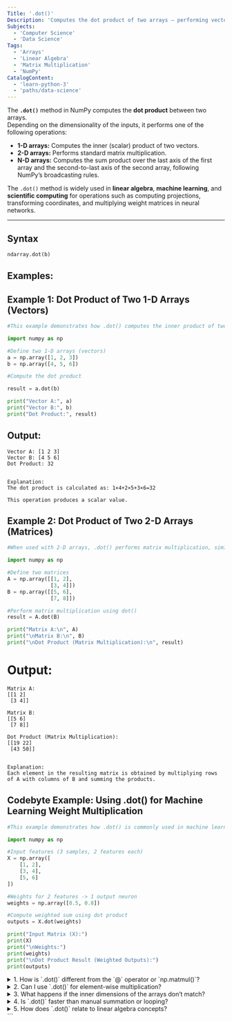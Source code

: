 ```yaml
---
Title: '.dot()'
Description: 'Computes the dot product of two arrays — performing vector inner products, matrix multiplications, or generalized tensor contractions depending on input dimensions.'
Subjects:
  - 'Computer Science'
  - 'Data Science'
Tags:
  - 'Arrays'
  - 'Linear Algebra'
  - 'Matrix Multiplication'
  - 'NumPy'
CatalogContent:
  - 'learn-python-3'
  - 'paths/data-science'
---
```


The **`.dot()`** method in NumPy computes the **dot product** between two arrays.  
Depending on the dimensionality of the inputs, it performs one of the following operations:

- **1-D arrays:** Computes the inner (scalar) product of two vectors.  
- **2-D arrays:** Performs standard matrix multiplication.  
- **N-D arrays:** Computes the sum product over the last axis of the first array and the second-to-last axis of the second array, following NumPy’s broadcasting rules.

The `.dot()` method is widely used in **linear algebra**, **machine learning**, and **scientific computing** for operations such as computing projections, transforming coordinates, and multiplying weight matrices in neural networks.

---

## Syntax

```py 
ndarray.dot(b)


```

## Examples:


## Example 1: Dot Product of Two 1-D Arrays (Vectors)
```py
#This example demonstrates how .dot() computes the inner product of two one-dimensional arrays.

import numpy as np

#Define two 1-D arrays (vectors)
a = np.array([1, 2, 3])
b = np.array([4, 5, 6])

#Compute the dot product

result = a.dot(b)

print("Vector A:", a)
print("Vector B:", b)
print("Dot Product:", result)
```
## Output:
```
Vector A: [1 2 3]
Vector B: [4 5 6]
Dot Product: 32


Explanation:
The dot product is calculated as: 1×4+2×5+3×6=32

This operation produces a scalar value.

```

## Example 2: Dot Product of Two 2-D Arrays (Matrices)
```py
#When used with 2-D arrays, .dot() performs matrix multiplication, similar to the @ operator or np.matmul().

import numpy as np

#Define two matrices
A = np.array([[1, 2],
              [3, 4]])
B = np.array([[5, 6],
              [7, 8]])

#Perform matrix multiplication using dot()
result = A.dot(B)

print("Matrix A:\n", A)
print("\nMatrix B:\n", B)
print("\nDot Product (Matrix Multiplication):\n", result)

```

# Output:
```
Matrix A:
[[1 2]
 [3 4]]

Matrix B:
[[5 6]
 [7 8]]

Dot Product (Matrix Multiplication):
[[19 22]
 [43 50]]


Explanation:
Each element in the resulting matrix is obtained by multiplying rows of A with columns of B and summing the products.
```
## Codebyte Example: Using .dot() for Machine Learning Weight Multiplication

```py
#This example demonstrates how .dot() is commonly used in machine learning, such as computing the output of a single-layer neural network.

import numpy as np

#Input features (3 samples, 2 features each)
X = np.array([
    [1, 2],
    [3, 4],
    [5, 6]
])

#Weights for 2 features -> 1 output neuron
weights = np.array([0.5, 0.8])

#Compute weighted sum using dot product
outputs = X.dot(weights)

print("Input Matrix (X):")
print(X)
print("\nWeights:")
print(weights)
print("\nDot Product Result (Weighted Outputs):")
print(outputs)
```

<details> 
<summary>1. How is `.dot()` different from the `@` operator or `np.matmul()`?</summary>
 <p>All three perform similar operations for 2-D arrays (matrix multiplication). However, `.dot()` and `np.matmul()` handle higher-dimensional arrays differently. The `@` operator is equivalent to `np.matmul()`, while `.dot()` can be more flexible with 1-D and N-D arrays.</p> 
</details>

<details> 
<summary>2. Can I use `.dot()` for element-wise multiplication?</summary>
 <p>No. The `.dot()` method performs a sum-product operation (dot product), not element-wise multiplication. For element-wise multiplication, use the `*` operator or `np.multiply()`.</p>
</details> 

<details>
<summary>3. What happens if the inner dimensions of the arrays don’t match?</summary>
<p>`.dot()` will raise a `ValueError`. The number of columns in the first array must equal the number of rows in the second array (for matrix multiplication) to perform a valid dot product.</p>
</details>

<details>
 <summary>4. Is `.dot()` faster than manual summation or looping?</summary> 
 <p>Yes. NumPy’s `.dot()` uses optimized C and BLAS (Basic Linear Algebra Subprograms) routines under the hood, making it significantly faster and more efficient than manually computing the dot product using loops.</p> 
 </details>
 
<details> 
<summary>5. How does `.dot()` relate to linear algebra concepts?</summary>
<p>In linear algebra, the dot product represents the projection of one vector onto another or the sum of element-wise products. It’s fundamental to many concepts like orthogonality, vector magnitude, and matrix transformations.</p> 
</details> ```